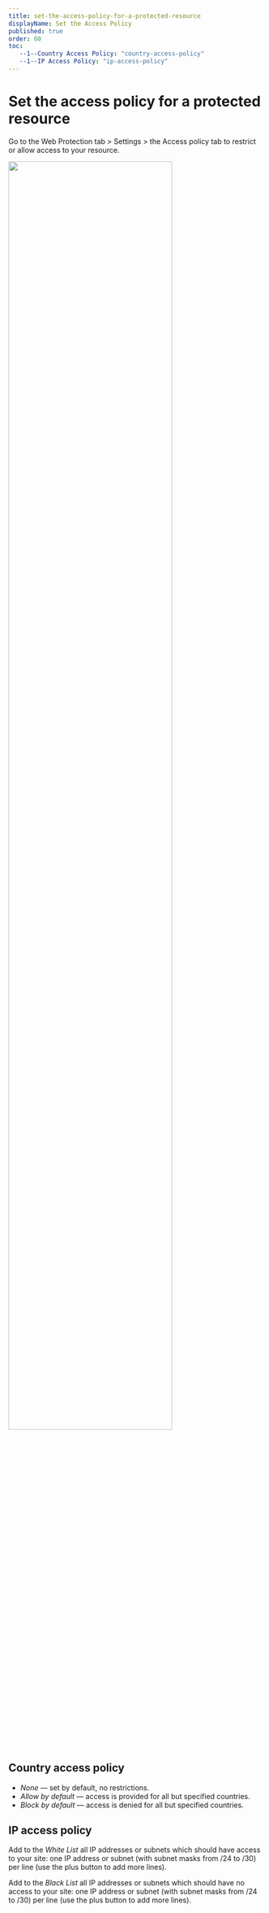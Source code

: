 ```yaml
---
title: set-the-access-policy-for-a-protected-resource
displayName: Set the Access Policy
published: true
order: 60
toc:
   --1--Country Access Policy: "country-access-policy"
   --1--IP Access Policy: "ip-access-policy"
---
```

# Set the access policy for a protected resource

Go to the Web Protection tab > Settings > the Access policy tab to restrict or allow access to your resource.

<img src="https://assets.gcore.pro/docs/web-security/set-the-access-policy-for-a-protected-resource/access_policy_2.png" alt="" width="80%">

## Country access policy

- *None* — set by default, no restrictions.
- *Allow by default* — access is provided for all but specified countries.
- *Block by default* — access is denied for all but specified countries.

## IP access policy 

Add to the *White List* all IP addresses or subnets which should have access to your site: one IP address or subnet (with subnet masks from /24 to /30) per line (use the plus button to add more lines).

Add to the *Black List* all IP addresses or subnets which should have no access to your site: one IP address or subnet (with subnet masks from /24 to /30) per line (use the plus button to add more lines).